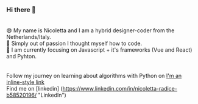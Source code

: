 
### Hi there 👋  <br/> <br/>

😄 My name is Nicoletta and I am a hybrid designer-coder from the Netherlands/Italy. <br/>
🌱 Simply out of passion I thought myself how to code. <br/>
🔭 I am currently focusing on Javascript + it's frameworks (Vue and React) and Pyhton. <br/>
<br/> <br/>
Follow my journey on learning about algorithms with Python on [I'm an inline-style link](https://www.google.com)
<br/>
Find me on [linkedin] (https://www.linkedin.com/in/nicoletta-radice-b58520196/ "LinkedIn")



